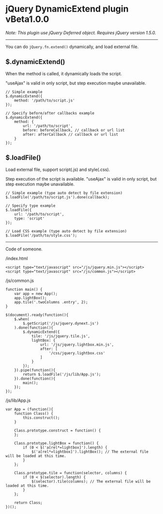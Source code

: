 # jQuery DynamicExtend plugin vBeta1.0.0

_Note: This plugin use jQuery Deferred object. Requires jQuery version 1.5.0._

----

You can do `jQuery.fn.extend()` dynamically, and load external file.


## $.dynamicExtend()

When the method is called, it dynamically loads the script.

"useAjax" is valid in only script, but step execution maybe unavailable.

	// Simple example
	$.dynamicExtend({
		method: '/path/to/script.js'
	});
	
	// Specify before/after callbacks example
	$.dynamicExtend({
		method: {
			url: '/path/to/script',
			before: beforeCallback, // callback or url list
			after: afterCallback // callback or url list
		}
	});


## $.loadFile()

Load external file, support script(.js) and style(.css).

Step execution of the script is available.
"useAjax" is valid in only script, but step execution maybe unavailable.

	// Simple example (type auto detect by file extension)
	$.loadFile('/path/to/script.js').done(callback);
	
	// Specify type example
	$.loadFile({
		url: '/path/to/script',
		type: 'script'
	});
	
	// Load CSS example (type auto detect by file extension)
	$.loadFile('/path/to/style.css');


---

Code of someone.

/index.html

	<script type="text/javascript" src="/js/jquery.min.js"></script>
	<script type="text/javascript" src="/js/common.js"></script>

/js/common.js

	function main() {
		var app = new App();
		app.lightBox();
		app.tile('.twoColumns .entry', 2);
	}
	
	$(document).ready(function(){
		$.when(
			$.getScript('/js/jquery.dynext.js')
		).done(function(){
			$.dynamicExtend({
				tile: '/js/jquery.tile.js',
				lightBox: {
					url: '/js/jquery.lightbox.min.js',
					after: [
						'/css/jquery.lightbox.css'
					]
				}
			});
		}).pipe(function(){
			return $.loadFile('/js/lib/App.js');
		}).done(function(){
			main();
		});
	});

/js/lib/App.js

	var App = (function(){
		function Class() {
			this.construct();
		}
		
		Class.prototype.construct = function() {
		};
		
		Class.prototype.lightBox = function() {
			if (0 < $('a[rel*=lightbox]').length) {
				$('a[rel*=lightbox]').lightBox(); // The external file will be loaded at this time.
			}
		};
		
		Class.prototype.tile = function(selector, columns) {
			if (0 < $(selector).length) {
				$(selector).tile(columns); // The external file will be loaded at this time.
			}
		};
		
		return Class;
	})();
